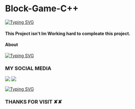 # Block-Game-C++


[![Typing SVG](https://readme-typing-svg.herokuapp.com?color=%23F90355&size=27&lines=𝓜𝓓-𝓢𝓘𝓡𝓐𝓙𝓤𝓛-𝓘𝓢𝓛𝓐𝓜;+𝕚𝕋'𝕊+ℕ𝕠𝕥+𝕁𝕦𝕤𝕥+𝕄𝕪+ℕ𝕒𝕞𝕖;★彡[ɪᴛ'ꜱ+ᴀ+ʙʀᴀɴᴅ]彡★)](https://git.io/typing-svg)
 

#### This Project isn't Im Working hard to compleate this project.

#### About
[![Typing SVG](https://readme-typing-svg.herokuapp.com?font=Fira+Code&weight=600&size=32&duration=10&pause=10&color=F70C22&background=000000&center=true&vCenter=true&width=250&lines=Basic+Hacker)](https://git.io/typing-svg)
 
### MY SOCIAL MEDIA
 
[![](https://img.shields.io/youtube/channel/subscribers/UCBVJrEUuLJqiyzh1kx1OOUA?label=SUBSCRIBE&style=social)](https://www.youtube.com/channel/UCBVJrEUuLJqiyzh1kx1OOUA)
[![](https://img.shields.io/badge/Facebook-Blue?logo=Facebook&logoColor=white&labelColor=blue)](https://www.facebook.com/romantic.lover26)
 
[![Typing SVG](https://readme-typing-svg.herokuapp.com?font=Fira+Code&weight=600&size=32&duration=1000&pause=1000&color=3B1DF7&background=E5E8FF&center=true&vCenter=true&width=435&lines=This+Is+a+Block+Game;Developed+By;MD+Sirajul+Islam)](https://git.io/typing-svg)
 
### THANKS FOR VISIT ✘✘
